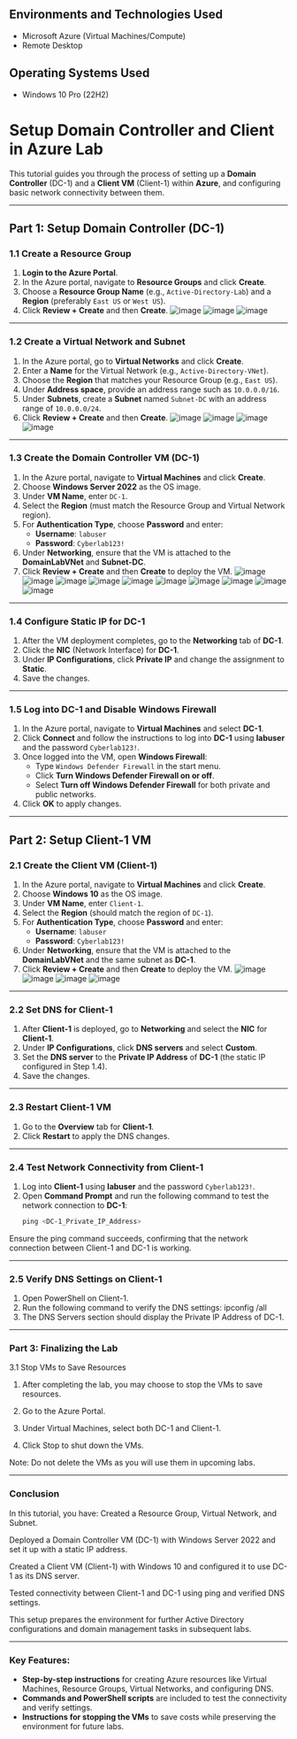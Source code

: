 

<h2>Environments and Technologies Used</h2>

- Microsoft Azure (Virtual Machines/Compute)
- Remote Desktop


<h2>Operating Systems Used </h2>

- Windows 10 Pro (22H2)







# **Setup Domain Controller and Client in Azure Lab**

This tutorial guides you through the process of setting up a **Domain Controller** (DC-1) and a **Client VM** (Client-1) within **Azure**, and configuring basic network connectivity between them.

---

## **Part 1: Setup Domain Controller (DC-1)**

### **1.1 Create a Resource Group**

1. **Login to the Azure Portal**.
2. In the Azure portal, navigate to **Resource Groups** and click **Create**.
3. Choose a **Resource Group Name** (e.g., `Active-Directory-Lab`) and a **Region** (preferably `East US` or `West US`).
4. Click **Review + Create** and then **Create**.
![image](https://github.com/user-attachments/assets/038f83e5-358f-457c-aa0c-a242f3f04f7f)
![image](https://github.com/user-attachments/assets/7d6dbf11-92d3-4cd6-89f6-14df8b671437)
![image](https://github.com/user-attachments/assets/42f55108-cb14-488a-8593-b5faa6e375f3)



---

### **1.2 Create a Virtual Network and Subnet**

1. In the Azure portal, go to **Virtual Networks** and click **Create**.
2. Enter a **Name** for the Virtual Network (e.g., `Active-Directory-VNet`).
3. Choose the **Region** that matches your Resource Group (e.g., `East US`).
4. Under **Address space**, provide an address range such as `10.0.0.0/16`.
5. Under **Subnets**, create a **Subnet** named `Subnet-DC` with an address range of `10.0.0.0/24`.
6. Click **Review + Create** and then **Create**.
![image](https://github.com/user-attachments/assets/aabea289-8e96-43c9-a427-b345042f7970)
![image](https://github.com/user-attachments/assets/6d1d26ac-7725-4a08-a97f-63ac03c7bb0b)
![image](https://github.com/user-attachments/assets/42654450-a4a0-4784-b745-b0f8eea6c8be)
![image](https://github.com/user-attachments/assets/cbd6361b-4ca4-4661-8935-1777fa29a9e2)


---

### **1.3 Create the Domain Controller VM (DC-1)**

1. In the Azure portal, navigate to **Virtual Machines** and click **Create**.
2. Choose **Windows Server 2022** as the OS image.
3. Under **VM Name**, enter `DC-1`.
4. Select the **Region** (must match the Resource Group and Virtual Network region).
5. For **Authentication Type**, choose **Password** and enter:
   - **Username**: `labuser`
   - **Password**: `Cyberlab123!`
6. Under **Networking**, ensure that the VM is attached to the **DomainLabVNet** and **Subnet-DC**.
7. Click **Review + Create** and then **Create** to deploy the VM.
   ![image](https://github.com/user-attachments/assets/e0390ff0-7a59-4676-b2ad-e798ae4eb035)
   ![image](https://github.com/user-attachments/assets/3c7a2aa6-502a-45eb-a31c-49b3229f1414)
   ![image](https://github.com/user-attachments/assets/6e45b0e8-cb50-4c1a-b729-8b0861c61589)
   ![image](https://github.com/user-attachments/assets/f6e01c9f-e3e1-4a1a-8951-1f9199761901)
   ![image](https://github.com/user-attachments/assets/08a5e634-ebb1-409f-8930-09910292a0dd)
   ![image](https://github.com/user-attachments/assets/83d06cf3-bcf0-4960-ad9d-6d7ae15940d2)
   ![image](https://github.com/user-attachments/assets/91733d4b-ab62-4921-97f4-f2dd6175f260)
   ![image](https://github.com/user-attachments/assets/d0a699e6-335e-497e-99f2-43020a669c2a)
   ![image](https://github.com/user-attachments/assets/abf00612-8aeb-4cf5-86d8-b50ff0ebba69)
   ![image](https://github.com/user-attachments/assets/b821b575-2c1e-40d9-80e6-8e228ce70fc9)





---

### **1.4 Configure Static IP for DC-1**

1. After the VM deployment completes, go to the **Networking** tab of **DC-1**.
2. Click the **NIC** (Network Interface) for **DC-1**.
3. Under **IP Configurations**, click **Private IP** and change the assignment to **Static**.
4. Save the changes.

---

### **1.5 Log into DC-1 and Disable Windows Firewall**

1. In the Azure portal, navigate to **Virtual Machines** and select **DC-1**.
2. Click **Connect** and follow the instructions to log into **DC-1** using **labuser** and the password `Cyberlab123!`.
3. Once logged into the VM, open **Windows Firewall**:
   - Type `Windows Defender Firewall` in the start menu.
   - Click **Turn Windows Defender Firewall on or off**.
   - Select **Turn off Windows Defender Firewall** for both private and public networks.
4. Click **OK** to apply changes.

---

## **Part 2: Setup Client-1 VM**

### **2.1 Create the Client VM (Client-1)**

1. In the Azure portal, navigate to **Virtual Machines** and click **Create**.
2. Choose **Windows 10** as the OS image.
3. Under **VM Name**, enter `Client-1`.
4. Select the **Region** (should match the region of `DC-1`).
5. For **Authentication Type**, choose **Password** and enter:
   - **Username**: `labuser`
   - **Password**: `Cyberlab123!`
6. Under **Networking**, ensure that the VM is attached to the **DomainLabVNet** and the same subnet as **DC-1**.
7. Click **Review + Create** and then **Create** to deploy the VM.
   ![image](https://github.com/user-attachments/assets/1d741714-7a21-4faa-913f-7ef2c7f02459)
   ![image](https://github.com/user-attachments/assets/1312b364-9a7e-48f6-98ac-9a6f709ff677)
   ![image](https://github.com/user-attachments/assets/8c606044-2e0a-4467-be71-cdcea1262891)
   ![image](https://github.com/user-attachments/assets/e631ea1e-2ce9-476e-9c8b-29f06599e1d7)




   

---

### **2.2 Set DNS for Client-1**

1. After **Client-1** is deployed, go to **Networking** and select the **NIC** for **Client-1**.
2. Under **IP Configurations**, click **DNS servers** and select **Custom**.
3. Set the **DNS server** to the **Private IP Address** of **DC-1** (the static IP configured in Step 1.4).
4. Save the changes.

---

### **2.3 Restart Client-1 VM**

1. Go to the **Overview** tab for **Client-1**.
2. Click **Restart** to apply the DNS changes.

---

### **2.4 Test Network Connectivity from Client-1**

1. Log into **Client-1** using **labuser** and the password `Cyberlab123!`.
2. Open **Command Prompt** and run the following command to test the network connection to **DC-1**:
   ```powershell
   ping <DC-1_Private_IP_Address>
Ensure the ping command succeeds, confirming that the network connection between Client-1 and DC-1 is working.

---

### **2.5 Verify DNS Settings on Client-1**

1. Open PowerShell on Client-1.
2. Run the following command to verify the DNS settings:
  ipconfig /all
3. The DNS Servers section should display the Private IP Address of DC-1.

---

### **Part 3: Finalizing the Lab**

3.1 Stop VMs to Save Resources

1. After completing the lab, you may choose to stop the VMs to save resources.

2. Go to the Azure Portal.

3. Under Virtual Machines, select both DC-1 and Client-1.

4. Click Stop to shut down the VMs.

Note: Do not delete the VMs as you will use them in upcoming labs.

___


### **Conclusion**

In this tutorial, you have:
Created a Resource Group, Virtual Network, and Subnet.

Deployed a Domain Controller VM (DC-1) with Windows Server 2022 and set it up with a static IP address.

Created a Client VM (Client-1) with Windows 10 and configured it to use DC-1 as its DNS server.

Tested connectivity between Client-1 and DC-1 using ping and verified DNS settings.

This setup prepares the environment for further Active Directory configurations and domain management tasks in subsequent labs.


----


### Key Features:
- **Step-by-step instructions** for creating Azure resources like Virtual Machines, Resource Groups, Virtual Networks, and configuring DNS.
- **Commands and PowerShell scripts** are included to test the connectivity and verify settings.
- **Instructions for stopping the VMs** to save costs while preserving the environment for future labs.





